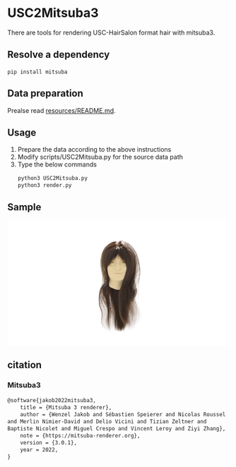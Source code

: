 # USC2Mitsuba3

There are tools for rendering USC-HairSalon format hair with mitsuba3.

## Resolve a dependency

```shell
pip install mitsuba
```

## Data preparation

Prealse read [resources/README.md](https://github.com/slimepiki/USC2Mitsuba3/blob/main/resources/README.md).

## Usage

1. Prepare the data according to the above instructions
2. Modify scripts/USC2Mitsuba.py for the source data path
3. Type the below commands
    ```shell
    python3 USC2Mitsuba.py
    python3 render.py
    ```

## Sample

![](resources/sample.png)

## citation

### Mitsuba3
```
@software{jakob2022mitsuba3,
    title = {Mitsuba 3 renderer},
    author = {Wenzel Jakob and Sébastien Speierer and Nicolas Roussel and Merlin Nimier-David and Delio Vicini and Tizian Zeltner and Baptiste Nicolet and Miguel Crespo and Vincent Leroy and Ziyi Zhang},
    note = {https://mitsuba-renderer.org},
    version = {3.0.1},
    year = 2022,
}
```